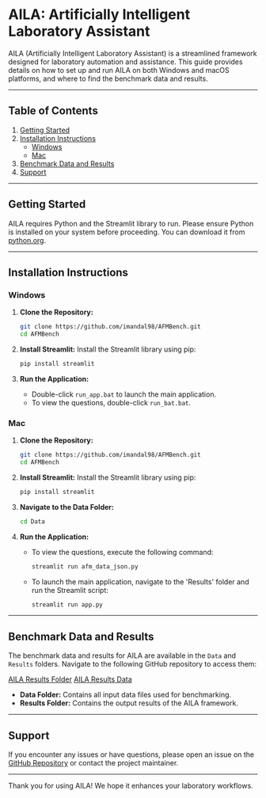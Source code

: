 # AILA: Artificially Intelligent Laboratory Assistant

AILA (Artificially Intelligent Laboratory Assistant) is a streamlined framework designed for laboratory automation and assistance. This guide provides details on how to set up and run AILA on both Windows and macOS platforms, and where to find the benchmark data and results.

---

## **Table of Contents**
1. [Getting Started](#getting-started)
2. [Installation Instructions](#installation-instructions)
   - [Windows](#windows)
   - [Mac](#mac)
3. [Benchmark Data and Results](#benchmark-data-and-results)
4. [Support](#support)

---

## **Getting Started**
AILA requires Python and the Streamlit library to run. Please ensure Python is installed on your system before proceeding. You can download it from [python.org](https://www.python.org/).

---

## **Installation Instructions**

### **Windows**

1. **Clone the Repository:**
   ```bash
   git clone https://github.com/imandal98/AFMBench.git
   cd AFMBench
   ```

2. **Install Streamlit:**
   Install the Streamlit library using pip:
   ```bash
   pip install streamlit
   ```

3. **Run the Application:**
   - Double-click `run_app.bat` to launch the main application.
   - To view the questions, double-click `run_bat.bat`.

### **Mac**

1. **Clone the Repository:**
   ```bash
   git clone https://github.com/imandal98/AFMBench.git
   cd AFMBench
   ```

2. **Install Streamlit:**
   Install the Streamlit library using pip:
   ```bash
   pip install streamlit
   ```

3. **Navigate to the Data Folder:**
   ```bash
   cd Data
   ```

4. **Run the Application:**
   - To view the questions, execute the following command:
     ```bash
     streamlit run afm_data_json.py
     ```
   - To launch the main application, navigate to the 'Results' folder and run the Streamlit script:
     ```bash
     streamlit run app.py
     ```

---

## **Benchmark Data and Results**

The benchmark data and results for AILA are available in the `Data` and `Results` folders. Navigate to the following GitHub repository to access them:

[AILA Results Folder](https://github.com/M3RG-IITD/AILA/tree/main/Results/)
[AILA Results Data](https://github.com/M3RG-IITD/AILA/tree/main/Data/)

- **Data Folder:** Contains all input data files used for benchmarking.
- **Results Folder:** Contains the output results of the AILA framework.

---

## **Support**
If you encounter any issues or have questions, please open an issue on the [GitHub Repository](https://github.com/imandal98/AFMBench) or contact the project maintainer.

---

Thank you for using AILA! We hope it enhances your laboratory workflows.

